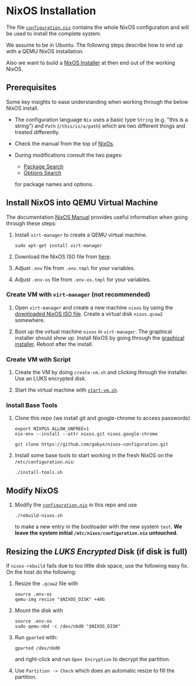 # NixOS Installation

The file [`configuration.nix`](configuration.nix) contains the whole NixOS
configuration and will be used to install the complete system.

We assume to be in Ubuntu. The following steps describe how to end up with a
QEMU NixOS installation.

Also we want to build a
[NixOS Installer](https://nixos.wiki/wiki/Creating_a_NixOS_live_CD) at then end
out of the working NixOS.

## Prerequisites

Some key insights to ease understanding when working through the below NixOS
install.

- The configuration language `Nix` uses a basic type `String` (e.g. "this is a
  string") and `Path` (`/this/is/a/path`) which are two different things and
  treated differently.

- Check the manual from the top of
  [NixOs](https://nixos.org/manual/nixos/stable).

- During modifications consult the two pages:

  - [Package Search](https://search.nixos.org/packages?)
  - [Options Search](https://search.nixos.org/options?)

  for package names and options.

## Install NixOS into QEMU Virtual Machine

The documentation [NixOS Manual](https://nixos.org/manual/nixos/stable) provides
useful information when going through these steps:

1. Install `virt-manager` to create a QEMU virtual machine.

   ```shell
   sudo apt-get install virt-manager
   ```

1. Download the NixOS ISO file from
   [here](https://nixos.org/download#download-nixos).

1. Adjust `.env` file from `.env.tmpl` for your variables.
1. Adjust `.env-os` file from `.env-os.tmpl` for your variables.

### Create VM with `virt-manager` (not recommended)

1. Open `virt-manager` and create a new machine `nixos` by using the
   [downloaded NixOS ISO file](https://channels.nixos.org/nixos-23.05/latest-nixos-gnome-x86_64-linux.iso).
   Create a virtual disk `nixos.qcow2` somewhere.

1. Boot up the virtual machine `nixos` in `virt-manager`. The graphical
   installer should show up. Install NixOS by going through the
   [graphical installer](https://nixos.org/manual/nixos/stable/#sec-installation-graphical).
   Reboot after the install.

### Create VM with Script

1. Create the VM by doing `create-vm.sh` and clicking through the installer. Use
   an LUKS encrypted disk.

1. Start the virtual machine with [`start-vm.sh`](start-vm.sh).

### Install Base Tools

1. Clone this repo (we install git and google-chrome to access passwords)

   ```shell
   export NIXPGS_ALLOW_UNFREE=1
   nix-env --install --attr nixos.git nixos.google-chrome

   git clone https://github.com/gabyx/nixos-configuration.git
   ```

1. Install some base tools to start working in the fresh NixOS on the
   `/etc/configuration.nix`:

   ```shell
   ./install-tools.sh
   ```

## Modify NixOS

1. Modify the [`configuration.nix`](configuration.nix) in this repo and use

   ```shell
   ./rebuild-nixos.sh
   ```

   to make a new entry in the bootloader with the new system `test`. **We leave
   the system initial `/etc/nixos/configuration.nix` untouched.**

## Resizing the _LUKS Encrypted_ Disk (if disk is full)

If `nixos-rebuild` fails due to too little disk space, use the following easy
fix. On the host do the following:

1. Resize the `.qcow2` file with

   ```shell
   source .env-os
   qemu-img resize "$NIXOS_DISK" +40G
   ```

1. Mount the disk with

   ```shell
   source .env-os
   sudo qemu-nbd -c /dev/nbd0 "$NIXOS_DISK"
   ```

1. Run `gparted` with:

   ```shell
   gparted /dev/nbd0
   ```

   and right-click and run `Open Encryption` to decrypt the partition.

1. Use `Partition -> Check` which does an automatic resize to fill the
   partition.
